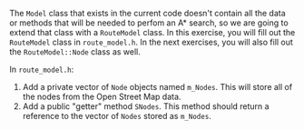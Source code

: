 The `Model` class that exists in the current code doesn't contain all the data or methods that will be needed to perfom an A\* search, so we are going to extend that class with a `RouteModel` class. In this exercise, you will fill out the `RouteModel` class in `route_model.h`. In the next exercises, you will also fill out the `RouteModel::Node` class as well.


In `route_model.h`:
1. Add a private vector of `Node` objects named `m_Nodes`. This will store all of the nodes from the Open Street Map data.
2. Add a public "getter" method `SNodes`. This method should return a reference to the vector of `Nodes` stored as `m_Nodes`.